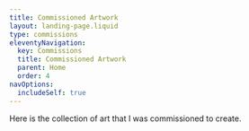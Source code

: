 ```yaml
---
title: Commissioned Artwork
layout: landing-page.liquid
type: commissions
eleventyNavigation:
  key: Commissions
  title: Commissioned Artwork
  parent: Home
  order: 4
navOptions:
  includeSelf: true
---
```


Here is the collection of art that I was commissioned to create.
